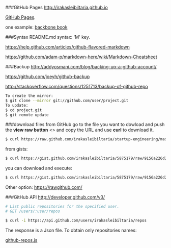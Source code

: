 ###GitHub Pages
http://irakasleibiltaria.github.io

[GitHub Pages](https://help.github.com/categories/20/articles). 

one example: [backbone book](http://addyosmani.github.io/backbone-fundamentals/)

###Syntax
README.md syntax: 'M' key. 

https://help.github.com/articles/github-flavored-markdown 

https://github.com/adam-p/markdown-here/wiki/Markdown-Cheatsheet

###Backup
http://addyosmani.com/blog/backing-up-a-github-account/

https://github.com/joeyh/github-backup

http://stackoverflow.com/questions/1251713/backup-of-github-repo

```bash
To create the mirror:
$ git clone --mirror git://github.com/user/project.git
To update:
$ cd project.git
$ git remote update
```

###download files from GitHub
go to the file you want to dowload and push the **view raw button** <> and copy the URL and use **curl** to download
it.
```bash
$ curl https://raw.github.com/irakasleibiltaria/startup-engineering/master/README.md
```
from gists:
```bash
$ curl https://gist.github.com/irakasleibiltaria/5875179/raw/9156a226d26971a239d2d6d66c9cc0e80d0ed6ee/grub-recovery.sh
```
you can download and execute:
```bash
$ curl https://gist.github.com/irakasleibiltaria/5875179/raw/9156a226d26971a239d2d6d66c9cc0e80d0ed6ee/grub-recovery.sh | sh
```

Other option: https://rawgithub.com/

###GitHub API
http://developer.github.com/v3/
```bash
# List public repositories for the specified user.
# GET /users/:user/repos

$ curl -i https://api.github.com/users/irakasleibiltaria/repos
```
The response is a Json file. To obtain only repositories names:

[github-repos.js](https://gist.github.com/irakasleibiltaria/5922660)

